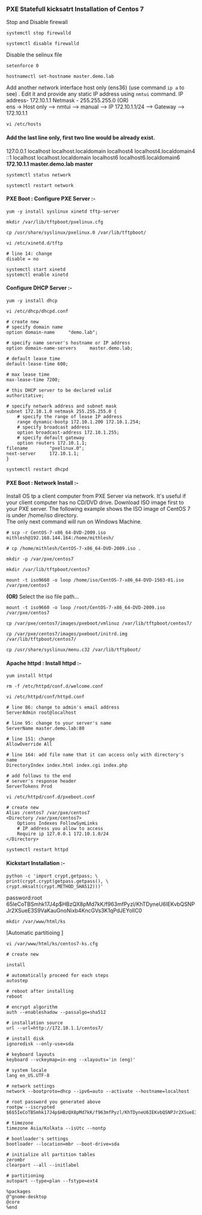 ### PXE Statefull kicksatrt Installation of Centos 7
Stop and Disable firewall
```
systemctl stop firewalld
```
```
systemctl disable firewalld
```
Disable the selinux file
```
setenforce 0
```
```
hostnamectl set-hostname master.demo.lab
```
Add another network interface host only (ens36)   (use command ```ip a``` to see) . Edit it and provide any static IP address using ```nmtui``` command.
IP address- 172.10.1.1  Netmask - 255.255.255.0 (OR) <br>
ens -> Host only  --> nmtui -->  manual  --> IP 172.10.1.1/24 --> Gateway --> 172.10.1.1
```
vi /etc/hosts
```
#### Add the last line only, first two line would be already exist.
127.0.0.1   localhost localhost.localdomain localhost4 localhost4.localdomain4<br>
::1         localhost localhost.localdomain localhost6 localhost6.localdomain6<br>
<b>172.10.1.1  master.demo.lab  master</b>
```
systemctl status network
```
```
systemctl restart network
```
#### PXE Boot : Configure PXE Server :-
```
yum -y install syslinux xinetd tftp-server
```
```
mkdir /var/lib/tftpboot/pxelinux.cfg
```
```
cp /usr/share/syslinux/pxelinux.0 /var/lib/tftpboot/
```
```
vi /etc/xinetd.d/tftp
```
```
# line 14: change
disable = no
```
```
systemctl start xinetd
systemctl enable xinetd
```
#### Configure DHCP Server :-
```
yum -y install dhcp
```
```
vi /etc/dhcp/dhcpd.conf
```
```
# create new
# specify domain name
option domain-name     "demo.lab";

# specify name server's hostname or IP address
option domain-name-servers     master.demo.lab;

# default lease time
default-lease-time 600;

# max lease time
max-lease-time 7200;

# this DHCP server to be declared valid
authoritative;

# specify network address and subnet mask
subnet 172.10.1.0 netmask 255.255.255.0 {
    # specify the range of lease IP address
    range dynamic-bootp 172.10.1.200 172.10.1.254;
    # specify broadcast address
    option broadcast-address 172.10.1.255;
    # specify default gateway
    option routers 172.10.1.1;
filename        "pxelinux.0";
next-server     172.10.1.1;
}
```
```
systemctl restart dhcpd
```
#### PXE Boot : Network Install :-
Install OS tp a client computer from PXE Server via network. It's useful if your client computer has no CD/DVD drive.
Download ISO image first to your PXE server. The following example shows the ISO image of CentOS 7 is under /home/iso directory.
<br> The only next command will run on Windows Machine.
```
# scp -r CentOS-7-x86_64-DVD-2009.iso mithlesh@192.168.144.164:/home/mithlesh/
```
```
# cp /home/mithlesh/CentOS-7-x86_64-DVD-2009.iso .
```
```
mkdir -p /var/pxe/centos7
```
```
mkdir /var/lib/tftpboot/centos7
```
```
mount -t iso9660 -o loop /home/iso/CentOS-7-x86_64-DVD-1503-01.iso /var/pxe/centos7
```
<b>(OR)</b> Select the iso file path...
```
mount -t iso9660 -o loop /root/CentOS-7-x86_64-DVD-2009.iso /var/pxe/centos7
```
```
cp /var/pxe/centos7/images/pxeboot/vmlinuz /var/lib/tftpboot/centos7/
```
```
cp /var/pxe/centos7/images/pxeboot/initrd.img /var/lib/tftpboot/centos7/
```
```
cp /usr/share/syslinux/menu.c32 /var/lib/tftpboot/
```
#### Apache httpd : Install httpd :-
```
yum install httpd
```
```
rm -f /etc/httpd/conf.d/welcome.conf
```
```
vi /etc/httpd/conf/httpd.conf
```
```
# line 86: change to admin's email address
ServerAdmin root@localhost

# line 95: change to your server's name
ServerName master.demo.lab:80

# line 151: change
AllowOverride All

# line 164: add file name that it can access only with directory's name
DirectoryIndex index.html index.cgi index.php

# add follows to the end
# server's response header
ServerTokens Prod
```
```
vi /etc/httpd/conf.d/pxeboot.conf
```
```
# create new
Alias /centos7 /var/pxe/centos7
<Directory /var/pxe/centos7>
    Options Indexes FollowSymLinks
    # IP address you allow to access
    Require ip 127.0.0.1 172.10.1.0/24
</Directory>
```
```
systemctl restart httpd
```
#### Kickstart Installation :-
```
python -c 'import crypt,getpass; \
print(crypt.crypt(getpass.getpass(), \
crypt.mksalt(crypt.METHOD_SHA512)))'
```
password:root<br>
$6$5IeCoTBSmhk17J4p$HBzQX8pMd7kK/f963mfPyzl/KhTDyneU6IEKvbQSNPJr2XSueE3S9VaKauGnoNixb4KncGVs3K1qPdJEYollC0
```
mkdir /var/www/html/ks
```
[Automatic partitioing ]
```
vi /var/www/html/ks/centos7-ks.cfg
```
```
# create new

install

# automatically proceed for each steps
autostep

# reboot after installing
reboot

# encrypt algorithm
auth --enableshadow --passalgo=sha512

# installation source
url --url=http://172.10.1.1/centos7/

# install disk
ignoredisk --only-use=sda

# keyboard layouts
keyboard --vckeymap=in-eng --xlayouts='in (eng)'

# system locale
lang en_US.UTF-8

# network settings
network --bootproto=dhcp --ipv6=auto --activate --hostname=localhost

# root password you generated above
rootpw --iscrypted $6$5IeCoTBSmhk17J4p$HBzQX8pMd7kK/f963mfPyzl/KhTDyneU6IEKvbQSNPJr2XSueE3S9VaKauGnoNixb4KncGVs3K1qPdJEYollC0

# timezone
timezone Asia/Kolkata --isUtc --nontp

# bootloader's settings
bootloader --location=mbr --boot-drive=sda

# initialize all partition tables
zerombr
clearpart --all --initlabel

# partitioning
autopart --type=plan --fstype=ext4

%packages
@^gnome-desktop
@core
%end
```
